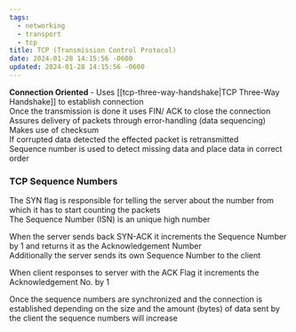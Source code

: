 ```yaml
---
tags:
  - networking
  - transport
  - tcp
title: TCP (Transmission Control Protocol)
date: 2024-01-28 14:15:56 -0600
updated: 2024-01-28 14:15:56 -0600
---
```


**Connection Oriented** - Uses [[tcp-three-way-handshake|TCP Three-Way Handshake]] to establish connection  
Once the transmission is done it uses FIN/ ACK to close the connection  
Assures delivery of packets through error-handling (data sequencing)  
Makes use of checksum  
If corrupted data detected the effected packet is retransmitted  
Sequence number is used to detect missing data and place data in correct order

### TCP Sequence Numbers

The SYN flag is responsible for telling the server about the number from which it has to start counting the packets  
The Sequence Number (ISN) is an unique high number

When the server sends back SYN-ACK it increments the Sequence Number by 1 and returns it as the Acknowledgement Number  
Additionally the server sends its own Sequence Number to the client

When client responses to server with the ACK Flag it increments the Acknowledgement No. by 1

Once the sequence numbers are synchronized and the connection is established depending on the size and the amount (bytes) of data sent by the client the sequence numbers will increase
